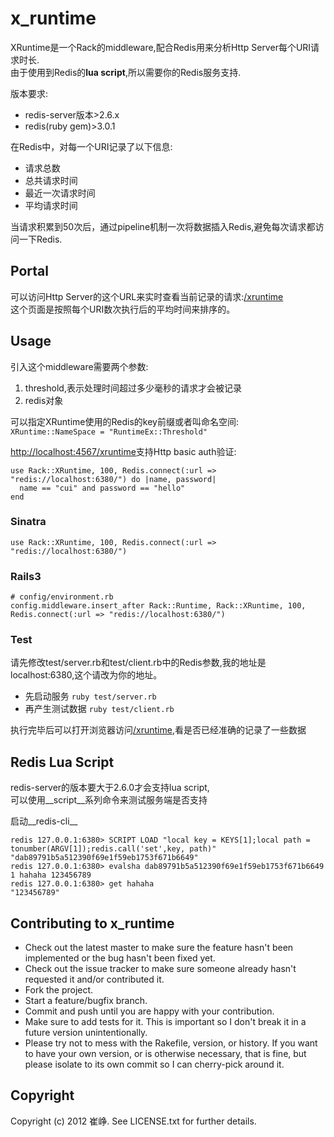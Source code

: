 # x_runtime

XRuntime是一个Rack的middleware,配合Redis用来分析Http Server每个URI请求时长.    
由于使用到Redis的**lua script**,所以需要你的Redis服务支持.

版本要求:
* redis-server版本>2.6.x
* redis(ruby gem)>3.0.1

在Redis中，对每一个URI记录了以下信息:
* 请求总数
* 总共请求时间
* 最近一次请求时间
* 平均请求时间

当请求积累到50次后，通过pipeline机制一次将数据插入Redis,避免每次请求都访问一下Redis.

## Portal

可以访问Http Server的这个URL来实时查看当前记录的请求:[/xruntime](/xruntime)    
这个页面是按照每个URI数次执行后的平均时间来排序的。

## Usage

引入这个middleware需要两个参数:

1. threshold,表示处理时间超过多少毫秒的请求才会被记录
2. redis对象

可以指定XRuntime使用的Redis的key前缀或者叫命名空间:    
`XRuntime::NameSpace = "RuntimeEx::Threshold"`  

[http://localhost:4567/xruntime](/xruntime)支持Http basic auth验证:

    use Rack::XRuntime, 100, Redis.connect(:url => "redis://localhost:6380/") do |name, password|
      name == "cui" and password == "hello"
    end

### Sinatra

    use Rack::XRuntime, 100, Redis.connect(:url => "redis://localhost:6380/")

### Rails3

    # config/environment.rb
    config.middleware.insert_after Rack::Runtime, Rack::XRuntime, 100, Redis.connect(:url => "redis://localhost:6380/")

### Test

请先修改test/server.rb和test/client.rb中的Redis参数,我的地址是localhost:6380,这个请改为你的地址。

* 先启动服务 `ruby test/server.rb`
* 再产生测试数据 `ruby test/client.rb`
	
执行完毕后可以打开浏览器访问[/xruntime](http://localhost:4567/xruntime),看是否已经准确的记录了一些数据

## Redis Lua Script

redis-server的版本要大于2.6.0才会支持lua script,    
可以使用__script__系列命令来测试服务端是否支持

启动__redis-cli__

    redis 127.0.0.1:6380> SCRIPT LOAD "local key = KEYS[1];local path = tonumber(ARGV[1]);redis.call('set',key, path)"
    "dab89791b5a512390f69e1f59eb1753f671b6649"
    redis 127.0.0.1:6380> evalsha dab89791b5a512390f69e1f59eb1753f671b6649 1 hahaha 123456789
    redis 127.0.0.1:6380> get hahaha
    "123456789"

## Contributing to x_runtime
 
* Check out the latest master to make sure the feature hasn't been implemented or the bug hasn't been fixed yet.
* Check out the issue tracker to make sure someone already hasn't requested it and/or contributed it.
* Fork the project.
* Start a feature/bugfix branch.
* Commit and push until you are happy with your contribution.
* Make sure to add tests for it. This is important so I don't break it in a future version unintentionally.
* Please try not to mess with the Rakefile, version, or history. If you want to have your own version, or is otherwise necessary, that is fine, but please isolate to its own commit so I can cherry-pick around it.

## Copyright

Copyright (c) 2012 崔峥. See LICENSE.txt for
further details.

